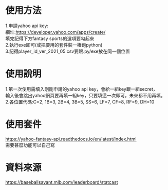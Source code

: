 # 使用方法
1.申請yahoo api key: <br>
網址:https://developer.yahoo.com/apps/create/ <br>
填完記得下方fantasy sports的選項要勾起來 <br>
2.執行exe即可(或把要用的套件裝一樁跑python) <br>
3.記得player_id_ver_2021_05.csv要跟.py/exe放在同一個位置 <br>

# 使用說明
1.第一次使用需填入剛剛申請的yahoo api key，會給一組key跟一組secret， <br>
輸入後會跳出yahoo網頁要再填一組key，只要填這一次即可，未來都不用再填。 <br>
2.各位置代碼:C=2, 1B=3, 2B=4, 3B=5, SS=6, LF=7, CF=8, RF=9, DH=10 <br>

# 使用套件
https://yahoo-fantasy-api.readthedocs.io/en/latest/index.html <br>
需要甚麼功能可以自己寫

# 資料來源
https://baseballsavant.mlb.com/leaderboard/statcast <br>
